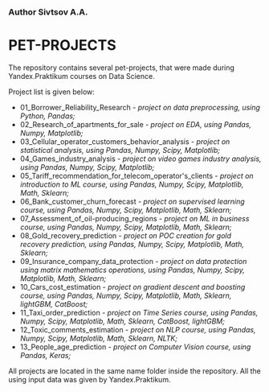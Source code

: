 ### Author Sivtsov A.A.
# PET-PROJECTS
The repository contains several pet-projects, that were made during Yandex.Praktikum courses on Data Science. 

Project list is given below:
 - 01_Borrower_Reliability_Research - *project on data preprocessing, using Python, Pandas;*
 - 02_Research_of_apartments_for_sale - *project on EDA, using Pandas, Numpy, Matplotlib;*
 - 03_Cellular_operator_customers_behavior_analysis - *project on statistical analysis, using Pandas, Numpy, Scipy, Matplotlib;*
 - 04_Games_industry_analysis - *project on video games industry analysis, using Pandas, Numpy, Scipy, Matplotlib;*
 - 05_Tariff_recommendation_for_telecom_operator's_clients - *project on introduction to ML course, using Pandas, Numpy, Scipy, Matplotlib, Math, Sklearn;*
 - 06_Bank_customer_churn_forecast - *project on supervised learning course, using Pandas, Numpy, Scipy, Matplotlib, Math, Sklearn;*
 - 07_Assessment_of_oil-producing_regions - *project on ML in business course, using Pandas, Numpy, Scipy, Matplotlib, Math, Sklearn;*
 - 08_Gold_recovery_prediction - *project on POC creation for gold recovery prediction, using Pandas, Numpy, Scipy, Matplotlib, Math, Sklearn;*
 - 09_Insurance_company_data_protection - *project on data protection using matrix mathematics operations, using Pandas, Numpy, Scipy, Matplotlib, Math, Sklearn;*
 - 10_Cars_cost_estimation - *project on gradient descent and boosting course, using Pandas, Numpy, Scipy, Matplotlib, Math, Sklearn, lightGBM, CatBoost;*
 - 11_Taxi_order_prediction - *project on Time Series course, using Pandas, Numpy, Scipy, Matplotlib, Math, Sklearn, CatBoost, lightGBM;*
 - 12_Toxic_comments_estimation - *project on NLP course, using Pandas, Numpy, Scipy, Matplotlib, Math, Sklearn, NLTK;*
 - 13_People_age_prediction - *project on Computer Vision course, using Pandas, Keras;*

All projects are located in the same name folder inside the repository.
All the using input data was given by Yandex.Praktikum.
